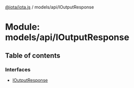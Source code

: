 [@iota/iota.js](../README.md) / models/api/IOutputResponse

# Module: models/api/IOutputResponse

## Table of contents

### Interfaces

- [IOutputResponse](../interfaces/models/api/ioutputresponse.ioutputresponse.md)
